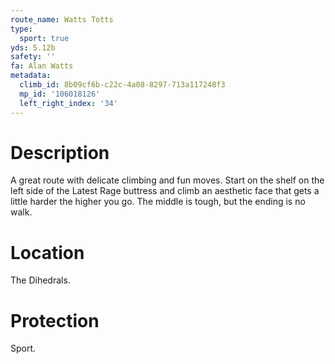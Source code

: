 ```yaml
---
route_name: Watts Totts
type:
  sport: true
yds: 5.12b
safety: ''
fa: Alan Watts
metadata:
  climb_id: 8b09cf6b-c22c-4a08-8297-713a117248f3
  mp_id: '106018126'
  left_right_index: '34'
---
```

# Description
A great route with delicate climbing and fun moves.  Start on the shelf on the left side of the Latest Rage buttress and climb an aesthetic face that gets a little harder the higher you go.  The middle is tough, but the ending is no walk.

# Location
The Dihedrals.

# Protection
Sport.
